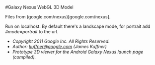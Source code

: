 #Galaxy Nexus WebGL 3D Model

Files from (google.com/nexus)[google.com/nexus].

Run on localhost. By default there's a landscape mode, for portrait add *#mode=portrait* to the url.

- *Copyright 2011 Google Inc. All Rights Reserved.*
- *Author: kuffner@google.com (James Kuffner)*
- *Prototype 3D viewer for the Android Galaxy Nexus launch page (compiled).*